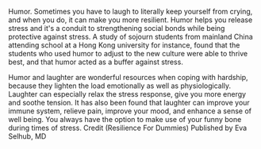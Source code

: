 Humor. Sometimes you have to laugh to literally keep yourself from crying, and when you do, it can make you more resilient. Humor helps you release stress and it's a conduit to strengthening social bonds while being protective against stress. A study of sojourn students from mainland China attending school at a Hong Kong university for instance, found that the students who used humor to adjust to the new culture were able to thrive best, and that humor acted as a buffer against stress.

Humor and laughter are wonderful resources when coping with hardship, because they lighten the load emotionally as well as physiologically. Laughter can especially relax the stress response, give you more energy and soothe tension. It has also been found that laughter can improve your immune system, relieve pain, improve your mood, and enhance a sense of well being. You always have the option to make use of your funny bone during times of stress. Credit (Resilience For Dummies) Published by Eva Selhub, MD  